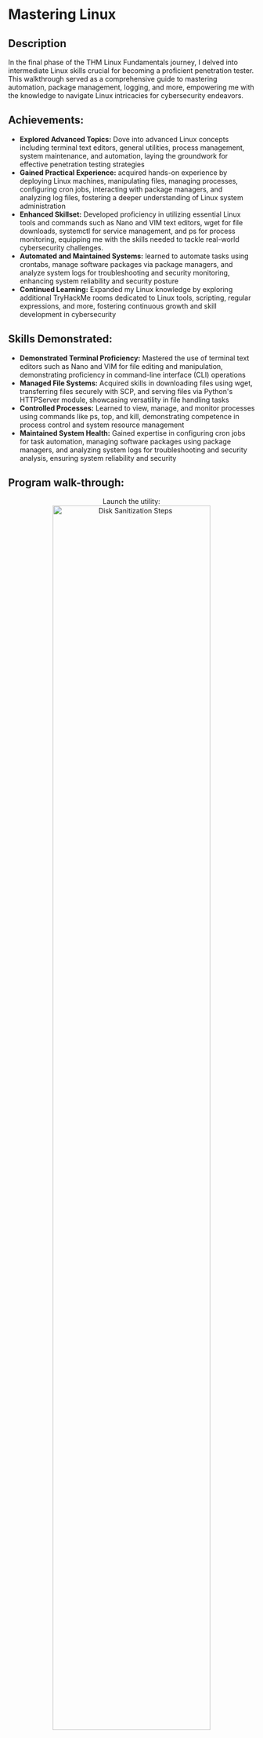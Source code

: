 <h1>Mastering Linux</h1>

<h2>Description</h2>

 In the final phase of the THM Linux Fundamentals journey, I delved into intermediate Linux skills crucial for becoming a proficient penetration tester. This walkthrough served as a comprehensive guide to mastering automation, package management, logging, and more, empowering me with the knowledge to navigate Linux intricacies for cybersecurity endeavors.


<h2>Achievements:</h2>

- **Explored Advanced Topics:** Dove into advanced Linux concepts including terminal text editors, general utilities, process management, system maintenance, and automation, laying the groundwork for effective penetration testing strategies
- **Gained Practical Experience:** acquired hands-on experience by deploying Linux machines, manipulating files, managing processes, configuring cron jobs, interacting with package managers, and analyzing log files, fostering a deeper understanding of Linux system administration
- **Enhanced Skillset:** Developed proficiency in utilizing essential Linux tools and commands such as Nano and VIM text editors, wget for file downloads, systemctl for service management, and ps for process monitoring, equipping me with the skills needed to tackle real-world cybersecurity challenges.
- **Automated and Maintained Systems:** learned to automate tasks using crontabs, manage software packages via package managers, and analyze system logs for troubleshooting and security monitoring, enhancing system reliability and security posture
- **Continued Learning:** Expanded my Linux knowledge by exploring additional TryHackMe rooms dedicated to Linux tools, scripting, regular expressions, and more, fostering continuous growth and skill development in cybersecurity

<h2>Skills Demonstrated: </h2>

- **Demonstrated Terminal Proficiency:** Mastered the use of terminal text editors such as Nano and VIM for file editing and manipulation, demonstrating proficiency in command-line interface (CLI) operations
- **Managed File Systems:** Acquired skills in downloading files using wget, transferring files securely with SCP, and serving files via Python's HTTPServer module, showcasing versatility in file handling tasks
- **Controlled Processes:** Learned to view, manage, and monitor processes using commands like ps, top, and kill, demonstrating competence in process control and system resource management
- **Maintained System Health:** Gained expertise in configuring cron jobs for task automation, managing software packages using package managers, and analyzing system logs for troubleshooting and security analysis, ensuring system reliability and security
  
<h2>Program walk-through:</h2>

<p align="center">
Launch the utility: <br/>
<img src="https://i.imgur.com/62TgaWL.png" height="80%" width="80%" alt="Disk Sanitization Steps"/>
<br />
<br />
Select the disk:  <br/>
<img src="https://i.imgur.com/tcTyMUE.png" height="80%" width="80%" alt="Disk Sanitization Steps"/>
<br />
<br />
Enter the number of passes: <br/>
<img src="https://i.imgur.com/nCIbXbg.png" height="80%" width="80%" alt="Disk Sanitization Steps"/>
<br />
<br />
Confirm your selection:  <br/>
<img src="https://i.imgur.com/cdFHBiU.png" height="80%" width="80%" alt="Disk Sanitization Steps"/>
<br />
<br />
Wait for process to complete (may take some time):  <br/>
<img src="https://i.imgur.com/JL945Ga.png" height="80%" width="80%" alt="Disk Sanitization Steps"/>
<br />
<br />
Sanitization complete:  <br/>
<img src="https://i.imgur.com/K71yaM2.png" height="80%" width="80%" alt="Disk Sanitization Steps"/>
<br />
<br />
Observe the wiped disk:  <br/>
<img src="https://i.imgur.com/AeZkvFQ.png" height="80%" width="80%" alt="Disk Sanitization Steps"/>
</p>

<!--
 ```diff
- text in red
+ text in green
! text in orange
# text in gray
@@ text in purple (and bold)@@
```
--!>

